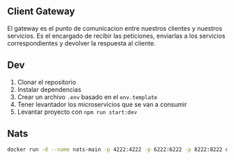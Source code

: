 ## Client Gateway

El gateway es el punto de comunicacion entre nuestros clientes y nuestros servicios.
Es el encargado de recibir las peticiones, enviarlas a los servicios correspondientes y devolver la respuesta al cliente.

## Dev

1. Clonar el repositorio
2. Instalar dependencias
3. Crear un archivo `.env` basado en el `env.template`
4. Tener levantador los microservicios que se van a consumir
5. Levantar proyecto con `npm run start:dev`

## Nats

```bash
docker run -d --name nats-main -p 4222:4222 -p 6222:6222 -p 8222:8222 nats
```

